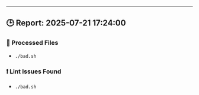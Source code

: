 ---

## 🕒 Report: 2025-07-21 17:24:00

### 📂 Processed Files

- `./bad.sh`

### ❗ Lint Issues Found

- `./bad.sh`
